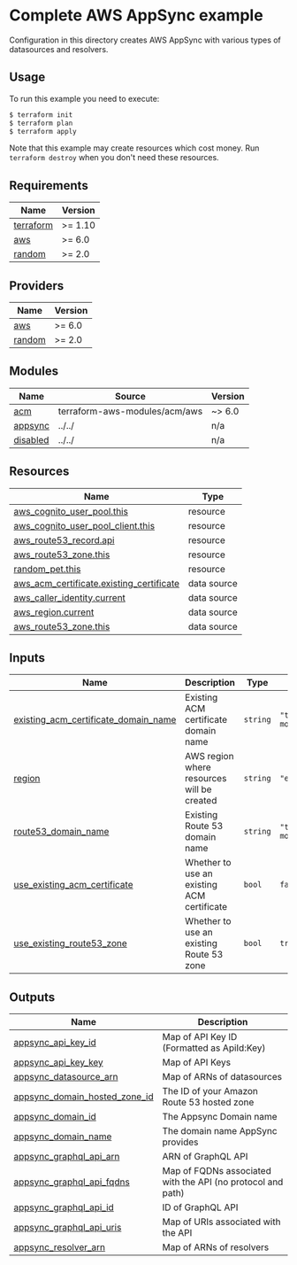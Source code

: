 # Complete AWS AppSync example

Configuration in this directory creates AWS AppSync with various types of datasources and resolvers.


## Usage

To run this example you need to execute:

```bash
$ terraform init
$ terraform plan
$ terraform apply
```

Note that this example may create resources which cost money. Run `terraform destroy` when you don't need these resources.

<!-- BEGIN_TF_DOCS -->
## Requirements

| Name | Version |
|------|---------|
| <a name="requirement_terraform"></a> [terraform](#requirement\_terraform) | >= 1.10 |
| <a name="requirement_aws"></a> [aws](#requirement\_aws) | >= 6.0 |
| <a name="requirement_random"></a> [random](#requirement\_random) | >= 2.0 |

## Providers

| Name | Version |
|------|---------|
| <a name="provider_aws"></a> [aws](#provider\_aws) | >= 6.0 |
| <a name="provider_random"></a> [random](#provider\_random) | >= 2.0 |

## Modules

| Name | Source | Version |
|------|--------|---------|
| <a name="module_acm"></a> [acm](#module\_acm) | terraform-aws-modules/acm/aws | ~> 6.0 |
| <a name="module_appsync"></a> [appsync](#module\_appsync) | ../../ | n/a |
| <a name="module_disabled"></a> [disabled](#module\_disabled) | ../../ | n/a |

## Resources

| Name | Type |
|------|------|
| [aws_cognito_user_pool.this](https://registry.terraform.io/providers/hashicorp/aws/latest/docs/resources/cognito_user_pool) | resource |
| [aws_cognito_user_pool_client.this](https://registry.terraform.io/providers/hashicorp/aws/latest/docs/resources/cognito_user_pool_client) | resource |
| [aws_route53_record.api](https://registry.terraform.io/providers/hashicorp/aws/latest/docs/resources/route53_record) | resource |
| [aws_route53_zone.this](https://registry.terraform.io/providers/hashicorp/aws/latest/docs/resources/route53_zone) | resource |
| [random_pet.this](https://registry.terraform.io/providers/hashicorp/random/latest/docs/resources/pet) | resource |
| [aws_acm_certificate.existing_certificate](https://registry.terraform.io/providers/hashicorp/aws/latest/docs/data-sources/acm_certificate) | data source |
| [aws_caller_identity.current](https://registry.terraform.io/providers/hashicorp/aws/latest/docs/data-sources/caller_identity) | data source |
| [aws_region.current](https://registry.terraform.io/providers/hashicorp/aws/latest/docs/data-sources/region) | data source |
| [aws_route53_zone.this](https://registry.terraform.io/providers/hashicorp/aws/latest/docs/data-sources/route53_zone) | data source |

## Inputs

| Name | Description | Type | Default | Required |
|------|-------------|------|---------|:--------:|
| <a name="input_existing_acm_certificate_domain_name"></a> [existing\_acm\_certificate\_domain\_name](#input\_existing\_acm\_certificate\_domain\_name) | Existing ACM certificate domain name | `string` | `"terraform-aws-modules.modules.tf"` | no |
| <a name="input_region"></a> [region](#input\_region) | AWS region where resources will be created | `string` | `"eu-west-1"` | no |
| <a name="input_route53_domain_name"></a> [route53\_domain\_name](#input\_route53\_domain\_name) | Existing Route 53 domain name | `string` | `"terraform-aws-modules.modules.tf"` | no |
| <a name="input_use_existing_acm_certificate"></a> [use\_existing\_acm\_certificate](#input\_use\_existing\_acm\_certificate) | Whether to use an existing ACM certificate | `bool` | `false` | no |
| <a name="input_use_existing_route53_zone"></a> [use\_existing\_route53\_zone](#input\_use\_existing\_route53\_zone) | Whether to use an existing Route 53 zone | `bool` | `true` | no |

## Outputs

| Name | Description |
|------|-------------|
| <a name="output_appsync_api_key_id"></a> [appsync\_api\_key\_id](#output\_appsync\_api\_key\_id) | Map of API Key ID (Formatted as ApiId:Key) |
| <a name="output_appsync_api_key_key"></a> [appsync\_api\_key\_key](#output\_appsync\_api\_key\_key) | Map of API Keys |
| <a name="output_appsync_datasource_arn"></a> [appsync\_datasource\_arn](#output\_appsync\_datasource\_arn) | Map of ARNs of datasources |
| <a name="output_appsync_domain_hosted_zone_id"></a> [appsync\_domain\_hosted\_zone\_id](#output\_appsync\_domain\_hosted\_zone\_id) | The ID of your Amazon Route 53 hosted zone |
| <a name="output_appsync_domain_id"></a> [appsync\_domain\_id](#output\_appsync\_domain\_id) | The Appsync Domain name |
| <a name="output_appsync_domain_name"></a> [appsync\_domain\_name](#output\_appsync\_domain\_name) | The domain name AppSync provides |
| <a name="output_appsync_graphql_api_arn"></a> [appsync\_graphql\_api\_arn](#output\_appsync\_graphql\_api\_arn) | ARN of GraphQL API |
| <a name="output_appsync_graphql_api_fqdns"></a> [appsync\_graphql\_api\_fqdns](#output\_appsync\_graphql\_api\_fqdns) | Map of FQDNs associated with the API (no protocol and path) |
| <a name="output_appsync_graphql_api_id"></a> [appsync\_graphql\_api\_id](#output\_appsync\_graphql\_api\_id) | ID of GraphQL API |
| <a name="output_appsync_graphql_api_uris"></a> [appsync\_graphql\_api\_uris](#output\_appsync\_graphql\_api\_uris) | Map of URIs associated with the API |
| <a name="output_appsync_resolver_arn"></a> [appsync\_resolver\_arn](#output\_appsync\_resolver\_arn) | Map of ARNs of resolvers |
<!-- END_TF_DOCS -->
